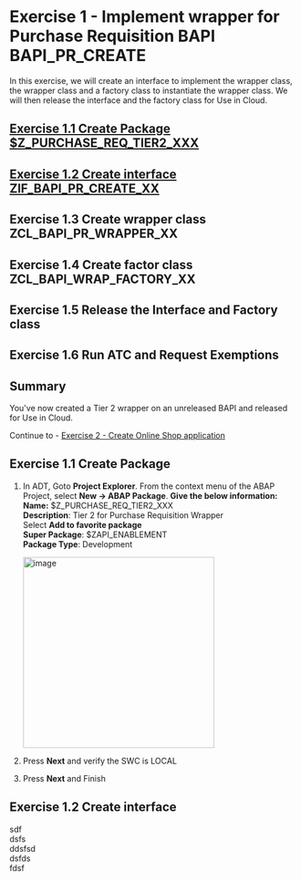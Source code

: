 # Exercise 1 - Implement wrapper for Purchase Requisition BAPI BAPI_PR_CREATE
In this exercise, we will create an interface to implement the wrapper class, the wrapper class and a factory class to instantiate the wrapper class. We will then release the interface and the factory class for Use in Cloud.

## [Exercise 1.1 Create Package $Z_PURCHASE_REQ_TIER2_XXX](#exercise-11-create-package) 
## [Exercise 1.2 Create interface ZIF_BAPI_PR_CREATE_XX](#exercise-12-create-interface)
## Exercise 1.3 Create wrapper class ZCL_BAPI_PR_WRAPPER_XX 
## Exercise 1.4 Create factor class ZCL_BAPI_WRAP_FACTORY_XX
## Exercise 1.5 Release the Interface and Factory class
## Exercise 1.6 Run ATC and Request Exemptions
## Summary
You've now created a Tier 2 wrapper on an unreleased BAPI and released for Use in Cloud.

Continue to - [Exercise 2 - Create Online Shop application](../ex2/README.md)

## Exercise 1.1 Create Package
1. In ADT, Goto **Project Explorer**. From the context menu of the ABAP Project, select **New -> ABAP Package**.
**Give the below information:**  
**Name:** $Z_PURCHASE_REQ_TIER2_XXX  
**Description**: Tier 2 for Purchase Requisition Wrapper  
Select **Add to favorite package**  
**Super Package**: $ZAPI_ENABLEMENT   
**Package Type**: Development

    <img width="335" alt="image" src="https://github.com/SAP-samples/teched2023-DT168/assets/102820487/d7b2fee7-6556-4b31-8386-aaa018df1c24">

2. Press **Next** and verify the SWC is LOCAL
3. Press **Next** and Finish


## Exercise 1.2 Create interface
sdf
<br>dsfs
<br>ddsfsd
<br>dsfds
<br>fdsf
